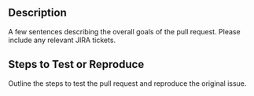 ## Description
A few sentences describing the overall goals of the pull request. Please include any relevant JIRA tickets.

## Steps to Test or Reproduce
Outline the steps to test the pull request and reproduce the original issue.
